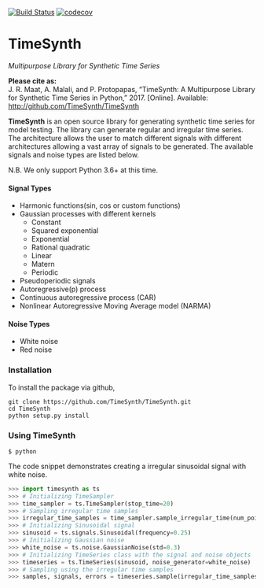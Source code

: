 [![Build Status](https://travis-ci.org/TimeSynth/TimeSynth.svg?branch=master)](https://travis-ci.org/TimeSynth/TimeSynth) [![codecov](https://codecov.io/gh/TimeSynth/TimeSynth/branch/master/graph/badge.svg)](https://codecov.io/gh/TimeSynth/TimeSynth)

# TimeSynth
_Multipurpose Library for Synthetic Time Series_

**Please cite as:**   
J. R. Maat, A. Malali, and P. Protopapas, “TimeSynth: A Multipurpose Library for Synthetic Time Series in Python,” 2017. [Online]. Available: http://github.com/TimeSynth/TimeSynth

**TimeSynth** is an open source library for generating synthetic time series for
model testing. The library can generate regular and irregular time series. The architecture
allows the user to match different signals with different architectures allowing
a vast array of signals to be generated. The available signals and noise types are
listed below.

N.B. We only support Python 3.6+ at this time.

#### Signal Types
* Harmonic functions(sin, cos or custom functions)
* Gaussian processes with different kernels
    * Constant
    * Squared exponential
    * Exponential
    * Rational quadratic
    * Linear
    * Matern
    * Periodic
* Pseudoperiodic signals
* Autoregressive(p) process
* Continuous autoregressive process (CAR)
* Nonlinear Autoregressive Moving Average model (NARMA)

#### Noise Types
* White noise
* Red noise

### Installation
To install the package via github,
```{bash}
git clone https://github.com/TimeSynth/TimeSynth.git
cd TimeSynth
python setup.py install
```

### Using TimeSynth
```shell
$ python
```
The code snippet demonstrates creating a irregular sinusoidal signal with white noise.
```python
>>> import timesynth as ts
>>> # Initializing TimeSampler
>>> time_sampler = ts.TimeSampler(stop_time=20)
>>> # Sampling irregular time samples
>>> irregular_time_samples = time_sampler.sample_irregular_time(num_points=500, keep_percentage=50)
>>> # Initializing Sinusoidal signal
>>> sinusoid = ts.signals.Sinusoidal(frequency=0.25)
>>> # Initializing Gaussian noise
>>> white_noise = ts.noise.GaussianNoise(std=0.3)
>>> # Initializing TimeSeries class with the signal and noise objects
>>> timeseries = ts.TimeSeries(sinusoid, noise_generator=white_noise)
>>> # Sampling using the irregular time samples
>>> samples, signals, errors = timeseries.sample(irregular_time_samples)
```
